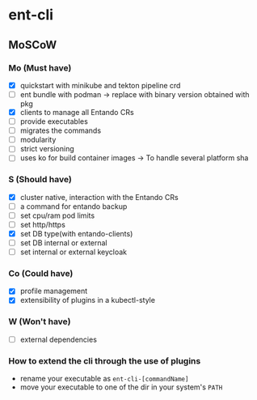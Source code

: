 # ent-cli

## MoSCoW

### Mo (Must have) 
- [x] quickstart with minikube and tekton pipeline crd
- [ ] ent bundle with podman -> replace with binary version obtained with pkg
- [x] clients to manage all Entando CRs
- [ ] provide executables 
- [ ] migrates the commands
- [ ] modularity
- [ ] strict versioning
- [ ] uses ko for build container images -> To handle several platform sha

### S (Should have)
- [x] cluster native, interaction with the Entando CRs
- [ ] a command for entando backup
- [ ] set cpu/ram pod limits
- [ ] set http/https
- [x] set DB type(with entando-clients) 
- [ ] set DB internal or external
- [ ] set internal or external keycloak 

### Co (Could have)
- [x] profile management
- [x] extensibility of plugins in a kubectl-style

### W (Won't have)
- [ ] external dependencies

### How to extend the cli through the use of plugins
- rename your executable as `ent-cli-[commandName]`
- move your executable to one of the dir in your system's `PATH`

